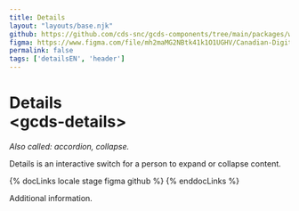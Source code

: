 ```yaml
---
title: Details
layout: "layouts/base.njk"
github: https://github.com/cds-snc/gcds-components/tree/main/packages/web/src/components/gcds-details
figma: https://www.figma.com/file/mh2maMG2NBtk41k1O1UGHV/Canadian-Digital-Service%E2%80%A8---GC-Design-System?node-id=1098%3A2756&t=ciEmm7GYyGAY73zZ-0
permalink: false
tags: ['detailsEN', 'header']
---
```


# Details <br>&lt;gcds-details&gt;

_Also called: accordion, collapse._

Details is an interactive switch for a person to expand or collapse content.

{% docLinks locale stage figma github %}
{% enddocLinks %}

<div class="b-sm b-gray px-250 py-400 my-500">
  <gcds-details details-title="Learn more about this topic">
    <p>Additional information.</p>
  </gcds-details>
</div>
